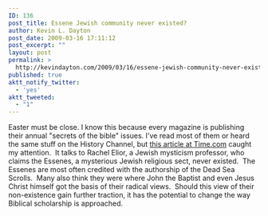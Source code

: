 ```yaml
---
ID: 136
post_title: Essene Jewish community never existed?
author: Kevin L. Dayton
post_date: 2009-03-16 17:11:12
post_excerpt: ""
layout: post
permalink: >
  http://kevindayton.com/2009/03/16/essene-jewish-community-never-existed/
published: true
aktt_notify_twitter:
  - 'yes'
aktt_tweeted:
  - "1"
---
```

Easter must be close.  I know this because every magazine is publishing their annual "secrets of the bible" issues.  I've read most of them or heard the same stuff on the History Channel, but <a title="Scholar Claims Dead Sea Scrolls 'Authors' Never Existed - TIME" href="http://www.time.com/time/world/article/0,8599,1885421,00.html?cnn=yes">this article at Time.com</a> caught my attention.  It talks to Rachel Elior, a Jewish mysticism professor, who claims the Essenes, a mysterious Jewish religious sect, never existed.  The Essenes are most often credited with the authorship of the Dead Sea Scrolls.  Many also think they were where John the Baptist and even Jesus Christ himself got the basis of their radical views.  Should this view of their non-existence gain further traction, it has the potential to change the way Biblical scholarship is approached.